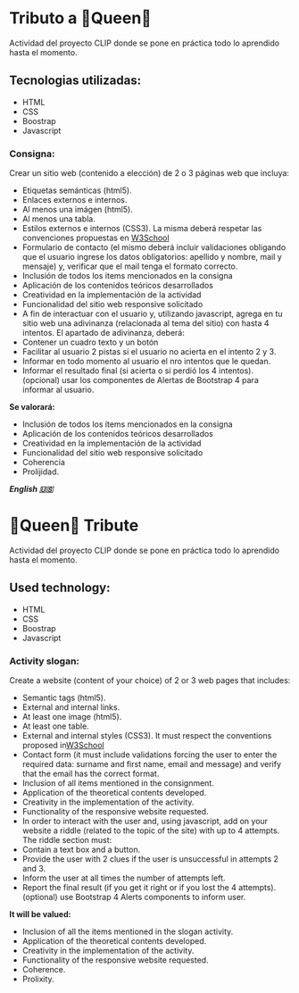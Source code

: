 #  Tributo a :crown:Queen:crown:
Actividad del proyecto CLIP  donde se pone en práctica todo lo aprendido hasta el momento.

## Tecnologias utilizadas:
* HTML
* CSS
* Boostrap
* Javascript

### Consigna:
Crear un sitio web (contenido a elección) de 2 o 3 páginas web que incluya:
- Etiquetas semánticas (html5).
- Enlaces externos e internos.
- Al menos una imágen (html5).
- Al menos una tabla.
- Estilos externos e internos (CSS3).
La misma deberá respetar las convenciones propuestas en
[W3School](https://www.w3schools.com/html/html5_syntax.asp)
- Formulario de contacto (el mismo deberá incluir validaciones obligando que el usuario
ingrese los datos obligatorios: apellido y nombre, mail y mensaje) y, verificar que el mail tenga el
formato correcto.
- Inclusión de todos los items mencionados en la consigna
- Aplicación de los contenidos teóricos desarrollados
- Creatividad en la implementación de la actividad
- Funcionalidad del sitio web responsive solicitado
- A fin de interactuar con el usuario y, utilizando javascript, agrega en tu sitio web una
adivinanza (relacionada al tema del sitio) con hasta 4 intentos.
El apartado de adivinanza, deberá:
-  Contener un cuadro texto y un botón
-  Facilitar al usuario 2 pistas si el usuario no acierta en el intento 2 y 3.
-  Informar en todo momento al usuario el nro intentos que le quedan.
- Informar el resultado final (si acierta o si perdió los 4 intentos).
(opcional) usar los componentes de Alertas de Bootstrap 4 para informar al usuario.

**Se valorará:**
- Inclusión de todos los ítems mencionados en la consigna
- Aplicación de los contenidos teóricos desarrollados
- Creatividad en la implementación de la actividad
- Funcionalidad del sitio web responsive solicitado
- Coherencia
- Prolijidad.




 ***English 🇺🇸***
# :crown:Queen:crown: Tribute
Actividad del proyecto CLIP  donde se pone en práctica todo lo aprendido hasta el momento.

## Used technology:
* HTML
* CSS
* Boostrap
* Javascript

### Activity slogan:
Create a website (content of your choice) of 2 or 3 web pages that includes:
- Semantic tags (html5).
- External and internal links.
- At least one image (html5).
- At least one table.
- External and internal styles (CSS3).
It must respect the conventions proposed in[W3School](https://www.w3schools.com/html/html5_syntax.asp)
- Contact form (it must include validations forcing the user to
enter the required data: surname and first name, email and message) and verify that the email has the
correct format.
- Inclusion of all items mentioned in the consignment.
- Application of the theoretical contents developed.
- Creativity in the implementation of the activity.
- Functionality of the responsive website requested.
- In order to interact with the user and, using javascript, add on your website a
riddle (related to the topic of the site) with up to 4 attempts.
The riddle section must:
- Contain a text box and a button.
- Provide the user with 2 clues if the user is unsuccessful in attempts 2 and 3.
- Inform the user at all times the number of attempts left.
- Report the final result (if you get it right or if you lost the 4 attempts).
(optional) use Bootstrap 4 Alerts components to inform user.

**It will be valued:**
- Inclusion of all the items mentioned in the slogan activity.
- Application of the theoretical contents developed.
- Creativity in the implementation of the activity.
- Functionality of the responsive website requested.
- Coherence.
- Prolixity.
